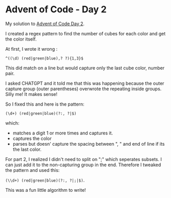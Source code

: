 # Advent of Code - Day 2

My solution to [Advent of Code Day 2](https://adventofcode.com/2023/day/2).

I created a regex pattern to find the number of cubes for each color and get the color itself.

At first, I wrote it wrong :

`^((\d) (red|green|blue),? ?){1,3}$`

This did match on a line but would capture only the last cube color, number pair. 

I asked CHATGPT and it told me that this was happening because the outer capture group (outer parentheses) overwrote the repeating inside groups. Silly me! It makes sense!

So I fixed this and here is the pattern:

`(\d+) (red|green|blue)(?:, ?|$)` 

which:

- matches a digit 1 or more times and captures it.
- captures the color
- parses but doesn' capture the spacing between ", " and end of line if its the last color.

For part 2, I realized I didn't need to split on ";" which seperates subsets. I can just add it to the non-capturing group in the end. Therefore I tweaked the pattern and used this:

`(\\d+) (red|green|blue)(?:, ?|;|$)`.

This was a fun little algorithm to write!